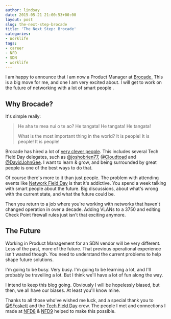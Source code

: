 ```yaml
---
author: lindsay
date: 2015-05-21 21:00:53+00:00
layout: post
slug: the-next-step-brocade
title: 'The Next Step: Brocade'
categories:
- Worklife
tags:
- career
- NFD
- SDN
- worklife
---
```


I am happy to announce that I am now a Product Manager at [Brocade.](http://www.brocade.com/) This is a big move for me, and one I am very excited about. I will get to work on the future of networking with a lot of smart people .



## Why Brocade?



It's simple really:

> He aha te mea nui o te ao?
> He tangata! He tangata! He tangata!
> 
> What is the most important thing in the world?
> It is people! It is people! It is people!

Brocade has hired a lot of [very clever people](http://www.networkworld.com/article/2866059/sdn/why-sdn-all-stars-are-heading-to-brocade.html). This includes several Tech Field Day delegates, such as [@joshobrien77](https://twitter.com/JoshOBrien77), [@Cloudtoad](https://twitter.com/cloudtoad) and [@DavidJohnGee](https://twitter.com/DavidJohnGee). I want to learn & grow, and being surrounded by great people is one of the best ways to do that.

Of course there's more to it than just people. The problem with attending events like [Network Field Day](http://www.techfieldday.com/event/nfd8/) is that it's addictive. You spend a week talking with smart people about the future. Big discussions, about what's wrong with the current state, and what the future could be.

Then you return to a job where you're working with networks that haven't changed operation in over a decade. Adding VLANs to a 3750 and editing Check Point firewall rules just isn't that exciting anymore.



## The Future



Working in Product Management for an SDN vendor will be very different. Less of the past, more of the future. That previous operational experience isn't wasted though. You need to understand the current problems to help shape future solutions.

I'm going to be busy. Very busy. I'm going to be learning a lot, and I'll probably be travelling a lot. But I think we'll have a lot of fun along the way.

I intend to keep this blog going. Obviously I will be hopelessly biased, but then, we all have our biases. At least you'll know mine.

Thanks to all those who've wished me luck, and a special thank you to [@SFoskett](https://twitter.com/sfoskett) and the [Tech Field Day](http://www.techfieldday.com/) crew. The people I met and connections I made at [NFD8](http://techfieldday.com/event/nfd8/) & [NFD9](http://techfieldday.com/event/nfd9/) helped to make this possible.
